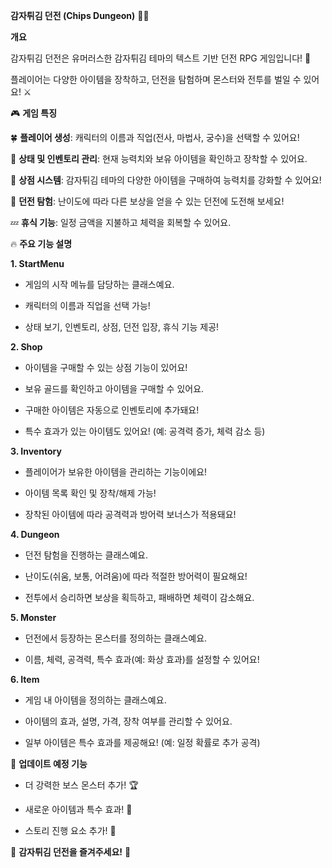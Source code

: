 **감자튀김 던전 (Chips Dungeon)** 🍟🏰<br>


**개요**<br>


감자튀김 던전은 유머러스한 감자튀김 테마의 텍스트 기반 던전 RPG 게임입니다! 🏰 

플레이어는 다양한 아이템을 장착하고, 던전을 탐험하며 몬스터와 전투를 벌일 수 있어요! ⚔️

🎮 **게임 특징**


🍀 **플레이어 생성**: 캐릭터의 이름과 직업(전사, 마법사, 궁수)을 선택할 수 있어요!

📜 **상태 및 인벤토리 관리**: 현재 능력치와 보유 아이템을 확인하고 장착할 수 있어요.

🛒 **상점 시스템**: 감자튀김 테마의 다양한 아이템을 구매하여 능력치를 강화할 수 있어요!

🏹 **던전 탐험**: 난이도에 따라 다른 보상을 얻을 수 있는 던전에 도전해 보세요!

💤 **휴식 기능**: 일정 금액을 지불하고 체력을 회복할 수 있어요.


🔥 **주요 기능 설명**


**1. StartMenu**

- 게임의 시작 메뉴를 담당하는 클래스예요.
  
- 캐릭터의 이름과 직업을 선택 가능!
  
- 상태 보기, 인벤토리, 상점, 던전 입장, 휴식 기능 제공!


**2. Shop**

- 아이템을 구매할 수 있는 상점 기능이 있어요!
  
- 보유 골드를 확인하고 아이템을 구매할 수 있어요.
  
- 구매한 아이템은 자동으로 인벤토리에 추가돼요!
  
- 특수 효과가 있는 아이템도 있어요! (예: 공격력 증가, 체력 감소 등)


**3. Inventory**

- 플레이어가 보유한 아이템을 관리하는 기능이에요!
  
- 아이템 목록 확인 및 장착/해제 가능!
  
- 장착된 아이템에 따라 공격력과 방어력 보너스가 적용돼요!


**4. Dungeon**

- 던전 탐험을 진행하는 클래스예요.
  
- 난이도(쉬움, 보통, 어려움)에 따라 적절한 방어력이 필요해요!
  
- 전투에서 승리하면 보상을 획득하고, 패배하면 체력이 감소해요.


**5. Monster**

- 던전에서 등장하는 몬스터를 정의하는 클래스예요.
  
- 이름, 체력, 공격력, 특수 효과(예: 화상 효과)를 설정할 수 있어요!


**6. Item**

- 게임 내 아이템을 정의하는 클래스예요.
  
- 아이템의 효과, 설명, 가격, 장착 여부를 관리할 수 있어요.
  
- 일부 아이템은 특수 효과를 제공해요! (예: 일정 확률로 추가 공격)


🎁 **업데이트 예정 기능**


- 더 강력한 보스 몬스터 추가! 🏆
  
- 새로운 아이템과 특수 효과! 🎉
  
- 스토리 진행 요소 추가! 📖


🍟 **감자튀김 던전을 즐겨주세요!** 🍟
